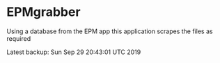 # EPMgrabber
Using a database from the EPM app this application scrapes the files as required


Latest backup: Sun Sep 29 20:43:01 UTC 2019
